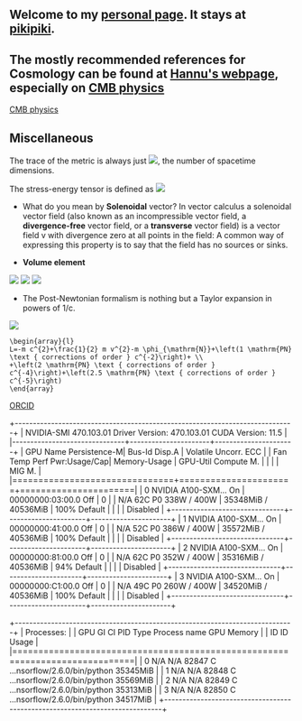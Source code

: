 ## Welcome to my [personal page](https://jianyao.xyz/). It stays at [pikipiki](https://github.com/yaojian95/yaojian95.github.io).
## The mostly recommended references for Cosmology can be found at [Hannu's webpage](http://www.courses.physics.helsinki.fi/teor/cosmology/), especially on [CMB physics](http://www.courses.physics.helsinki.fi/teor/cosmology/Cosm9.pdf)

[CMB physics](CMB_physics.html)

## Miscellaneous
The trace of the metric is always just <img src="https://render.githubusercontent.com/render/math?math=\delta_\mu^{\mu}%20=%20d">, the number of spacetime dimensions.

The stress-energy tensor is defined as <img src="https://render.githubusercontent.com/render/math?math=T^{\mu%20\nu}%20\equiv%20\frac{2}{\sqrt{-g}}%20\frac{\delta%20S_{\mathrm{pp}}}{\delta%20g_{\mu%20\nu}}">

- What do you mean by **Solenoidal** vector?
In vector calculus a solenoidal vector field (also known as an incompressible vector field, a **divergence-free** vector field, or a **transverse** vector field) is a vector field v with divergence zero at all points in the field: A common way of expressing this property is to say that the field has no sources or sinks.

- **Volume element** 
<img src="https://render.githubusercontent.com/render/math?math=g=det(g_{\mu\nu})\rightarrow%20det\left(g_{\tau\lambda}\frac{\partial%20x^{\tau}}{\partial%20x%27^{\mu}}\frac{\partial%20x^{\lambda}}{\partial%20x%27^{\nu}}\right)=g\,\cdot\,(|J|^{-1})^2=g%27">
<img src="https://render.githubusercontent.com/render/math?math=d^4x\rightarrow%20det\left(\frac{\partial%20x%27}{\partial%20x}\right)d^4x=|J|\,d^4x=d^4x%27">
<img src="https://render.githubusercontent.com/render/math?math=d^4x\sqrt{-g}\quad\rightarrow\quad%20d^4x\sqrt{-g}|J|\cdot|J|^{-1}=d^4x\sqrt{-g}">

- The Post-Newtonian formalism is nothing but a Taylor expansion in powers of 1/c.
<img src="https://render.githubusercontent.com/render/math?math=\begin{array}{l}%20L=-m%20c^{2}\left[1+\frac{\phi_{\mathrm{N}}}{c^{2}}-\frac{\phi_{\mathrm{N}}^{2}}{2%20c^{4}}+\frac{\phi_{1%20\mathrm{PN}}}{c^{4}}-\frac{v_{i}%20\omega_{1%20\mathrm{PN}}^{i}}{c^{4}}+\right.%20\left.-\frac{1}{2}%20\frac{v^{2}}{c^{2}}+\frac{\phi_{\mathrm{N}}}{c^{2}}%20\frac{v^{2}}{c^{2}}+\mathcal{O}\left(\frac{1}{c^{6}}\right)+\mathcal{O}\left(\frac{1}{c^{7}}\right)\right]%20m%20\end{array}">

```
\begin{array}{l}
L=-m c^{2}+\frac{1}{2} m v^{2}-m \phi_{\mathrm{N}}+\left(1 \mathrm{PN} \text { corrections of order } c^{-2}\right)+ \\
+\left(2 \mathrm{PN} \text { corrections of order } c^{-4}\right)+\left(2.5 \mathrm{PN} \text { corrections of order } c^{-5}\right)
\end{array}
```

[ORCID](https://orcid.org/0000-0003-0813-9480)

+-----------------------------------------------------------------------------+
| NVIDIA-SMI 470.103.01   Driver Version: 470.103.01   CUDA Version: 11.5     |
|-------------------------------+----------------------+----------------------+
| GPU  Name        Persistence-M| Bus-Id        Disp.A | Volatile Uncorr. ECC |
| Fan  Temp  Perf  Pwr:Usage/Cap|         Memory-Usage | GPU-Util  Compute M. |
|                               |                      |               MIG M. |
|===============================+======================+======================|
|   0  NVIDIA A100-SXM...  On   | 00000000:03:00.0 Off |                    0 |
| N/A   62C    P0   338W / 400W |  35348MiB / 40536MiB |    100%      Default |
|                               |                      |             Disabled |
+-------------------------------+----------------------+----------------------+
|   1  NVIDIA A100-SXM...  On   | 00000000:41:00.0 Off |                    0 |
| N/A   52C    P0   386W / 400W |  35572MiB / 40536MiB |    100%      Default |
|                               |                      |             Disabled |
+-------------------------------+----------------------+----------------------+
|   2  NVIDIA A100-SXM...  On   | 00000000:81:00.0 Off |                    0 |
| N/A   62C    P0   352W / 400W |  35316MiB / 40536MiB |     94%      Default |
|                               |                      |             Disabled |
+-------------------------------+----------------------+----------------------+
|   3  NVIDIA A100-SXM...  On   | 00000000:C1:00.0 Off |                    0 |
| N/A   49C    P0   260W / 400W |  34520MiB / 40536MiB |    100%      Default |
|                               |                      |             Disabled |
+-------------------------------+----------------------+----------------------+
                                                                               
+-----------------------------------------------------------------------------+
| Processes:                                                                  |
|  GPU   GI   CI        PID   Type   Process name                  GPU Memory |
|        ID   ID                                                   Usage      |
|=============================================================================|
|    0   N/A  N/A     82847      C   ...nsorflow/2.6.0/bin/python    35345MiB |
|    1   N/A  N/A     82848      C   ...nsorflow/2.6.0/bin/python    35569MiB |
|    2   N/A  N/A     82849      C   ...nsorflow/2.6.0/bin/python    35313MiB |
|    3   N/A  N/A     82850      C   ...nsorflow/2.6.0/bin/python    34517MiB |
+-----------------------------------------------------------------------------+
